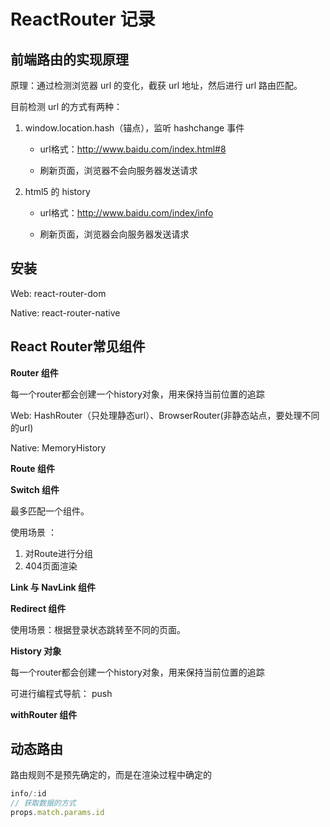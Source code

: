 # ReactRouter 记录

## 前端路由的实现原理 ##

原理：通过检测浏览器 url 的变化，截获 url 地址，然后进行 url 路由匹配。

目前检测 url 的方式有两种：

1. window.location.hash（锚点），监听 hashchange 事件

   - url格式：http://www.baidu.com/index.html#8

   - 刷新页面，浏览器不会向服务器发送请求

2. html5 的 history 

   - url格式：http://www.baidu.com/index/info

   - 刷新页面，浏览器会向服务器发送请求

## 安装

Web: react-router-dom

Native: react-router-native

## React Router常见组件

**Router 组件**

每一个router都会创建一个history对象，用来保持当前位置的追踪

Web: HashRouter（只处理静态url）、BrowserRouter(非静态站点，要处理不同的url)

Native: MemoryHistory

**Route 组件**

**Switch 组件**

最多匹配一个组件。

使用场景 ：

1. 对Route进行分组
2. 404页面渲染

**Link 与 NavLink 组件**

**Redirect 组件**

使用场景：根据登录状态跳转至不同的页面。

**History 对象**

每一个router都会创建一个history对象，用来保持当前位置的追踪

可进行编程式导航： push

**withRouter 组件**

## 动态路由

路由规则不是预先确定的，而是在渲染过程中确定的

```javascript
info/:id
// 获取数据的方式
props.match.params.id
```

